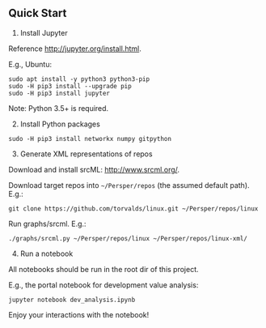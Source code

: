 
## Quick Start

1. Install Jupyter

Reference <http://jupyter.org/install.html>.

E.g., Ubuntu:
```
sudo apt install -y python3 python3-pip
sudo -H pip3 install --upgrade pip
sudo -H pip3 install jupyter
```

Note: Python 3.5+ is required.

2. Install Python packages

```
sudo -H pip3 install networkx numpy gitpython
```

3. Generate XML representations of repos

Download and install srcML: <http://www.srcml.org/>.

Download target repos into `~/Persper/repos` (the assumed default path).
E.g.:
```
git clone https://github.com/torvalds/linux.git ~/Persper/repos/linux
```

Run graphs/srcml. E.g.:
```
./graphs/srcml.py ~/Persper/repos/linux ~/Persper/repos/linux-xml/
```

4. Run a notebook

All notebooks should be run in the root dir of this project.

E.g., the portal notebook for development value analysis:
```
jupyter notebook dev_analysis.ipynb
```

Enjoy your interactions with the notebook!

